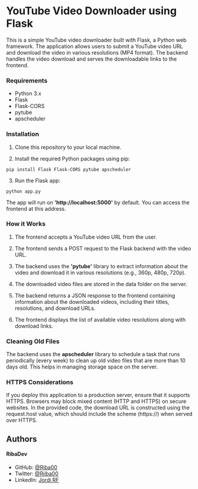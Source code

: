# YouTube Video Downloader using Flask

This is a simple YouTube video downloader built with Flask, a Python web framework. The application allows users to submit a YouTube video URL and download the video in various resolutions (MP4 format). The backend handles the video download and serves the downloadable links to the frontend.

### Requirements
* Python 3.x
* Flask
* Flask-CORS
* pytube
* apscheduler

### Installation
1. Clone this repository to your local machine.

2. Install the required Python packages using pip:

~~~
pip install Flask Flask-CORS pytube apscheduler
~~~
3. Run the Flask app:
~~~
python app.py
~~~
The app will run on <b>'http://localhost:5000'</b> by default. You can access the frontend at this address.

### How it Works
1. The frontend accepts a YouTube video URL from the user.

2. The frontend sends a POST request to the Flask backend with the video URL.

3. The backend uses the <b>'pytube'</b> library to extract information about the video and download it in various resolutions (e.g., 360p, 480p, 720p).

4. The downloaded video files are stored in the data folder on the server.

5. The backend returns a JSON response to the frontend containing information about the downloaded videos, including their titles, resolutions, and download URLs.

6. The frontend displays the list of available video resolutions along with download links.

### Cleaning Old Files
The backend uses the <b>apscheduler</b> library to schedule a task that runs periodically (every week) to clean up old video files that are more than 10 days old. This helps in managing storage space on the server.

### HTTPS Considerations
If you deploy this application to a production server, ensure that it supports HTTPS. Browsers may block mixed content (HTTP and HTTPS) on secure websites. In the provided code, the download URL is constructed using the request.host value, which should include the scheme (https://) when served over HTTPS.

## Authors
#### RibaDev
- GitHub: [@Riba00](https://github.com/Riba00)
- Twitter: [@Riiba00](https://twitter.com/Riiba00)
- LinkedIn: [Jordi RF](https://www.linkedin.com/in/jordi-rf/)